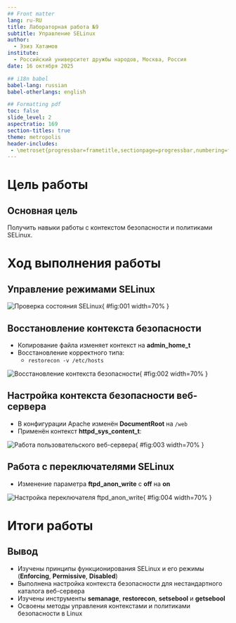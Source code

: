 ```yaml
---
## Front matter
lang: ru-RU
title: Лабораторная работа №9
subtitle: Управление SELinux
author:
  - Эзиз Хатамов
institute:
  - Российский университет дружбы народов, Москва, Россия
date: 16 октября 2025

## i18n babel
babel-lang: russian
babel-otherlangs: english

## Formatting pdf
toc: false
slide_level: 2
aspectratio: 169
section-titles: true
theme: metropolis
header-includes:
 - \metroset{progressbar=frametitle,sectionpage=progressbar,numbering=fraction}
---
```


# Цель работы

## Основная цель

Получить навыки работы с контекстом безопасности и политиками SELinux.

# Ход выполнения работы

## Управление режимами SELinux

![Проверка состояния SELinux](Screenshot_1.png){ #fig:001 width=70% }

## Восстановление контекста безопасности

- Копирование файла изменяет контекст на **admin_home_t**
- Восстановление корректного типа:
  - `restorecon -v /etc/hosts`

![Восстановление контекста безопасности](Screenshot_8.png){ #fig:002 width=70% }

## Настройка контекста безопасности веб-сервера

- В конфигурации Apache изменён **DocumentRoot** на `/web`
- Применён контекст **httpd_sys_content_t**:

![Работа пользовательского веб-сервера](Screenshot_12.png){ #fig:003 width=70% }

## Работа с переключателями SELinux

- Изменение параметра **ftpd_anon_write** с **off** на **on**

![Настройка переключателя ftpd_anon_write](Screenshot_13.png){ #fig:004 width=70% }

# Итоги работы

## Вывод

- Изучены принципы функционирования SELinux и его режимы (**Enforcing**, **Permissive**, **Disabled**)
- Выполнена настройка контекста безопасности для нестандартного каталога веб-сервера
- Изучены инструменты **semanage**, **restorecon**, **setsebool** и **getsebool**
- Освоены методы управления контекстами и политиками безопасности в Linux
